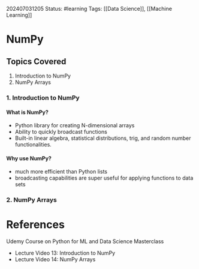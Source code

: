 202407031205
Status: #learning 
Tags: [[Data Science]], [[Machine Learning]]
# NumPy
## Topics Covered
1. Introduction to NumPy
2. NumPy Arrays
### 1. Introduction to NumPy
#### What is NumPy?
- Python library for creating N-dimensional arrays
- Ability to quickly broadcast functions
- Built-in linear algebra, statistical distributions, trig, and random number functionalities.
#### Why use NumPy?
- much more efficient than Python lists
- broadcasting capabilities are super useful for applying functions to data sets
### 2. NumPy Arrays
#### 
# References
Udemy Course on Python for ML and Data Science Masterclass
- Lecture Video 13: Introduction to NumPy
- Lecture Video 14: NumPy Arrays
